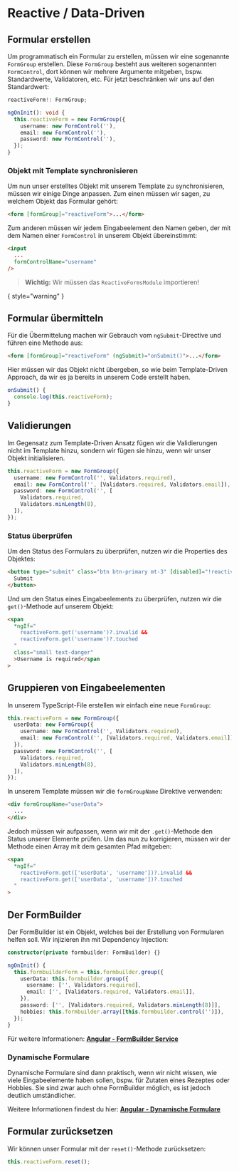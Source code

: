 # Reactive / Data-Driven

## Formular erstellen

Um programmatisch ein Formular zu erstellen, müssen wir eine sogenannte `FormGroup` erstellen. Diese `FormGroup` besteht aus weiteren sogenannten `FormControl`, dort können wir mehrere Argumente mitgeben, bspw. Standardwerte, Validatoren, etc. Für jetzt beschränken wir uns auf den Standardwert:

```Typescript
reactiveForm!: FormGroup;

ngOnInit(): void {
  this.reactiveForm = new FormGroup({
    username: new FormControl(''),
    email: new FormControl(''),
    password: new FormControl(''),
  });
}
```

### Objekt mit Template synchronisieren

Um nun unser erstelltes Objekt mit unserem Template zu synchronisieren, müssen wir einige Dinge anpassen. Zum einen müssen wir sagen, zu welchem Objekt das Formular gehört:

```HTML
<form [formGroup]="reactiveForm">...</form>
```

Zum anderen müssen wir jedem Eingabeelement den Namen geben, der mit dem Namen einer `FormControl` in unserem Objekt übereinstimmt:

```HTML
<input
  ...
  formControlName="username"
/>
```

> **Wichtig:** Wir müssen das `ReactiveFormsModule` importieren!

{ style="warning" }

## Formular übermitteln

Für die Übermittelung machen wir Gebrauch vom `ngSubmit`-Directive und führen eine Methode aus:

```HTML
<form [formGroup]="reactiveForm" (ngSubmit)="onSubmit()">...</form>
```

Hier müssen wir das Objekt nicht übergeben, so wie beim Template-Driven Approach, da wir es ja bereits in unserem Code erstellt haben.

```Typescript
onSubmit() {
  console.log(this.reactiveForm);
}
```

## Validierungen

Im Gegensatz zum Template-Driven Ansatz fügen wir die Validierungen nicht im Template hinzu, sondern wir fügen sie hinzu, wenn wir unser Objekt initialisieren.

```Typescript
this.reactiveForm = new FormGroup({
  username: new FormControl('', Validators.required),
  email: new FormControl('', [Validators.required, Validators.email]),
  password: new FormControl('', [
    Validators.required,
    Validators.minLength(8),
  ]),
});
```

### Status überprüfen

Um den Status des Formulars zu überprüfen, nutzen wir die Properties des Objektes:

```HTML
<button type="submit" class="btn btn-primary mt-3" [disabled]="!reactiveForm.valid">
  Submit
</button>
```

Und um den Status eines Eingabeelements zu überprüfen, nutzen wir die `get()`-Methode auf unserem Objekt:

```HTML
<span
  *ngIf="
    reactiveForm.get('username')?.invalid &&
    reactiveForm.get('username')?.touched
  "
  class="small text-danger"
  >Username is required</span
>
```

## Gruppieren von Eingabeelementen

In unserem TypeScript-File erstellen wir einfach eine neue `FormGroup`:

```Typescript
this.reactiveForm = new FormGroup({
  userData: new FormGroup({
    username: new FormControl('', Validators.required),
    email: new FormControl('', [Validators.required, Validators.email]),
  }),
  password: new FormControl('', [
    Validators.required,
    Validators.minLength(8),
  ]),
});
```

In unserem Template müssen wir die `formGroupName` Direktive verwenden:

```HTML
<div formGroupName="userData">
  ...
</div>
```

Jedoch müssen wir aufpassen, wenn wir mit der `.get()`-Methode den Status unserer Elemente prüfen. Um das nun zu korrigieren, müssen wir der Methode einen Array mit dem gesamten Pfad mitgeben:

```HTML
<span
  *ngIf="
    reactiveForm.get(['userData', 'username'])?.invalid &&
    reactiveForm.get(['userData', 'username'])?.touched
  "
>
```

## Der FormBuilder

Der FormBuilder ist ein Objekt, welches bei der Erstellung von Formularen helfen soll. Wir injizieren ihn mit Dependency Injection:

```Typescript
constructor(private formbuilder: FormBuilder) {}

ngOnInit() {
  this.formbuilderForm = this.formbuilder.group({
    userData: this.formbuilder.group({
      username: ['', Validators.required],
      email: ['', [Validators.required, Validators.email]],
    }),
    password: ['', [Validators.required, Validators.minLength(8)]],
    hobbies: this.formbuilder.array([this.formbuilder.control('')]),
  });
}
```

Für weitere Informationen: [**Angular - FormBuilder Service**](https://angular.dev/guide/forms/reactive-forms#using-the-formbuilder-service-to-generate-controls)

### Dynamische Formulare

Dynamische Formulare sind dann praktisch, wenn wir nicht wissen, wie viele Eingabeelemente haben sollen, bspw. für Zutaten eines Rezeptes oder Hobbies. Sie sind zwar auch ohne FormBuilder möglich, es ist jedoch deutlich umständlicher.

Weitere Informationen findest du hier: [**Angular - Dynamische Formulare**](https://angular.dev/guide/forms/reactive-forms#creating-dynamic-forms)

## Formular zurücksetzen

Wir können unser Formular mit der `reset()`-Methode zurücksetzen:

```Typescript
this.reactiveForm.reset();
```

